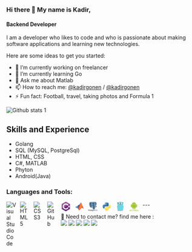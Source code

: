 ### Hi there 👋 My name is Kadir,
#### Backend Developer
I am a developer who likes to code and who is passionate about making software applications and learning new technologies.

Here are some ideas to get you started:

- 🔭 I’m currently working on freelancer
- 🌱 I’m currently learning Go 
- 💬 Ask me about Matlab
- 📫 How to reach me: [@kadirgonen](https://twitter.com/kadirgonen3) / [@kadirgonen](https://www.linkedin.com/in/kadirgonen/)
- ⚡ Fun fact: Football, travel, taking photos and Formula 1


![Github stats 1](https://github-readme-stats.vercel.app/api?username=kadirgonen&show_icons=true&theme=gradient)

## Skills and Experience
* Golang
* SQL  (MySQL, PostgreSql)
* HTML, CSS
* C#, MATLAB
* Phyton
* Android(Java)

### Languages and Tools:
<img align="left" alt="Visual Studio Code" width="26px" src="https://cdn.jsdelivr.net/gh/devicons/devicon/icons/vscode/vscode-original.svg" style="padding-right:10px;" />
<img align="left" alt="HTML5" width="26px" src="https://cdn.jsdelivr.net/gh/devicons/devicon/icons/html5/html5-original.svg" style="padding-right:10px;" />
<img align="left" alt="CSS3" width="26px" src="https://cdn.jsdelivr.net/gh/devicons/devicon/icons/css3/css3-original.svg" style="padding-right:10px;" />
<img align="left" alt="GitHub" width="26px" src="https://user-images.githubusercontent.com/3369400/139448065-39a229ba-4b06-434b-bc67-616e2ed80c8f.png" style="padding-right:10px;" />
<img align="left" alt="csharp" width="26px" img src="https://raw.githubusercontent.com/devicons/devicon/master/icons/csharp/csharp-original.svg" style="padding-right:10px;" /> 
<img align="left" alt="matlab" width="26px" img src="https://raw.githubusercontent.com/devicons/devicon/master/icons/matlab/matlab-original.svg" style="padding-right:10px;" /> 
<img align="left" alt="postgresql"  width="26px" img src="https://raw.githubusercontent.com/devicons/devicon/master/icons/postgresql/postgresql-original-wordmark.svg" style="padding-right:10px;" /> 
<img align="left" alt="python" width="26px" img src="https://raw.githubusercontent.com/devicons/devicon/master/icons/python/python-original.svg" style="padding-right:10px;" /> 
<img align="left" alt="go"  width="26px" img src="https://raw.githubusercontent.com/devicons/devicon/master/icons/go/go-original.svg" style="padding-right:10px;" /> 
<img align="left" alt="go"  width="26px" img src="https://raw.githubusercontent.com/devicons/devicon/master/icons/android/android-plain-wordmark.svg" style="padding-right:10px;" />
---



<p>
📣 Need to contact me? find me here :<br/>
<a href="mailto:kadirgnen3@gmail.com?subject=[GitHub]%20🔥%20Getting%20in%20contact&body=Hello%20Kadir%2C%0A%0AI%20come%20to%20you%20today%20after%20seeing%20your%20GitHub%20profile%20for%20..."><img src="https://img.shields.io/badge/e‑mail-D14836.svg?style=for-the-badge&logo=GMail&logoColor=white"/></a>
<a href="https://instagram.com/kadirgonen41/"><img src="https://img.shields.io/badge/instagram-E4405F.svg?style=for-the-badge&logo=instagram&logoColor=white"/></a>
<a href="https://linkedin.com/in/kadirgonen"><img src="https://img.shields.io/badge/linkedin-0077B5.svg?style=for-the-badge&logo=linkedin&logoColor=white"/></a>
<a href="https://twitter.com/kadirgonen3"><img src="https://img.shields.io/badge/twitter-1DA1F2.svg?style=for-the-badge&logo=twitter&logoColor=white"/></a>
<a href="https://medium.com/@kadirgnen"><img src="https://img.shields.io/badge/medium-1B1E23.svg?style=for-the-badge&logo=medium&logoColor=white"/></a>
</p>
